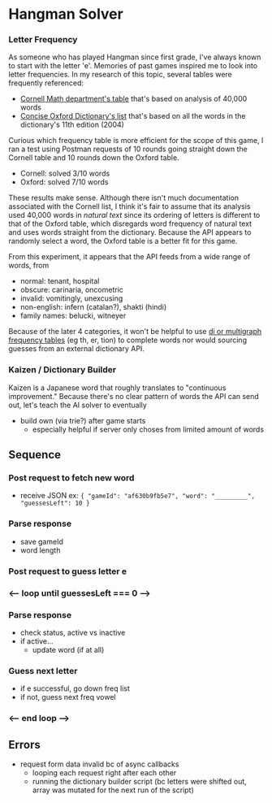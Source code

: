 # Hangman Solver

### Letter Frequency
As someone who has played Hangman since first grade, I've always known to start with the letter 'e'. Memories of past games inspired me to look into letter frequencies. In my research of this topic, several tables were frequently referenced:
- [Cornell Math department's table](https://www.math.cornell.edu/~mec/2003-2004/cryptography/subs/frequencies.html) that's based on analysis of 40,000 words
- [Concise Oxford Dictionary's list](https://en.oxforddictionaries.com/explore/which-letters-are-used-most) that's based on all the words in the dictionary's 11th edition (2004)

Curious which frequency table is more efficient for the scope of this game, I ran a test using Postman requests of 10 rounds going straight down the Cornell table and 10 rounds down the Oxford table.
- Cornell: solved 3/10 words
- Oxford: solved 7/10 words

These results make sense. Although there isn't much documentation associated with the Cornell list, I think it's fair to assume that its analysis used 40,000 words in *natural text* since its ordering of letters is different to that of the Oxford table, which disregards word frequency of natural text and uses words straight from the dictionary. Because the API appears to randomly select a word, the Oxford table is a better fit for this game.

From this experiment, it appears that the API feeds from a wide range of words, from  
- normal: tenant, hospital
- obscure: carinaria, oncometric
- invalid: vomitingly, unexcusing
- non-english: infern (catalan?), shakti (hindi)
- family names: belucki, witneyer

Because of the later 4 categories, it won't be helpful to use [di or multigraph frequency tables](https://www.math.cornell.edu/~mec/2003-2004/cryptography/subs/digraphs.html) (eg th, er, tion) to complete words nor would sourcing guesses from an external dictionary API.



### Kaizen / Dictionary Builder
Kaizen is a Japanese word that roughly translates to "continuous improvement." Because there's no clear pattern of words the API can send out, let's teach the AI solver to eventually
  - build own (via trie?) after game starts
    - especially helpful if server only choses from limited amount of words

## Sequence
### Post request to fetch new word
- receive JSON
ex:
`{
  "gameId": "af630b9fb5e7",
  "word": "_________",
  "guessesLeft": 10
}`

### Parse response
- save gameId
- word length

### Post request to guess letter e

### <-- loop until guessesLeft === 0 --> ###
### Parse response
- check status, active vs inactive
- if active...
  - update word (if at all)

### Guess next letter
- if e successful, go down freq list
- if not, guess next freq vowel

### <-- end loop --> ###

## Errors
- request form data invalid bc of async callbacks
  - looping each request right after each other
  - running the dictionary builder script (bc letters were shifted out, array was mutated for the next run of the script)
